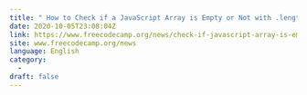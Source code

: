 ```yaml
---
title: " How to Check if a JavaScript Array is Empty or Not with .length "
date: 2020-10-05T23:08:04Z
link: https://www.freecodecamp.org/news/check-if-javascript-array-is-empty-or-not-with-length/?utm_medium=RSS&utm_source=news.12bit.vn
site: www.freecodecamp.org/news
language: English
category:
  -   
draft: false
---
```

